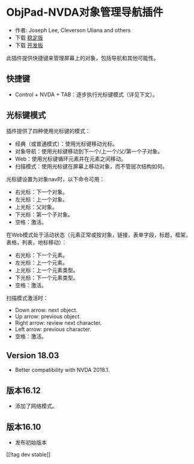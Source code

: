 # ObjPad-NVDA对象管理导航插件 #

* 作者: Joseph Lee, Cleverson Uliana and others
* 下载 [稳定版][1]
* 下载 [开发板][2]

此插件提供快捷键来管理屏幕上的对象，包括导航和其他可能性。

## 快捷键

* Control + NVDA + TAB：逐步执行光标键模式（详见下文）。

## 光标键模式

插件提供了四种使用光标键的模式：

* 经典（或普通模式）：使用光标键移动光标。
* 对象导航：使用光标键移动到下一个/上一个/父/第一个子对象。
* Web：使用光标键循环元素并在元素之间移动。
* 扫描模式：使用光标键在屏幕上移动对象，而不管层次结构如何。

光标键设置为对象nav时，以下命令可用：

* 右光标：下一个对象。
* 左光标：上一个对象。
* 上光标：父对象。
* 下光标：第一个子对象。
* 空格：激活。

在Web模式处于活动状态（元素正常或按对象，链接，表单字段，标题，框架，表格，列表，地标移动）：

* 右光标：下一个元素。
* 左光标：上一个元素。
* 上光标：上一个元素类型。
* 下光标：下一个元素类型。
* 空格：激活。

扫描模式激活时：

* Down arrow: next object.
* Up arrow: previous object.
* Right arrow: review next character.
* Left arrow: previous character.
* 空格：激活。

## Version 18.03

* Better compatibility with NVDA 2018.1.

## 版本16.12

* 添加了网络模式。

## 版本16.10

* 发布初始版本

[[!tag dev stable]]

[1]: https://addons.nvda-project.org/files/get.php?file=objPad

[2]: https://addons.nvda-project.org/files/get.php?file=objPad-dev
